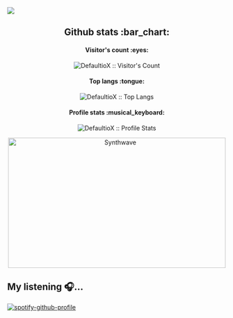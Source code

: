 <img src="https://github.com/DefaultioX/svg.svg/blob/master/svg.svg"/>

<h2 align="center">Github stats :bar_chart:</h2>

<h4 align="center">Visitor's count :eyes:</h4>

<p align="center"><img src="https://profile-counter.glitch.me/{DefaultioX}/count.svg" alt="DefaultioX :: Visitor's Count" /></p>

<h4 align="center">Top langs :tongue:</h4>

<p align="center"><img src="https://github-readme-stats.vercel.app/api/top-langs/?username=DefaultioX&langs_count=10&theme=tokyonight&layout=compact" alt="DefaultioX :: Top Langs" /></p>

<h4 align="center">Profile stats :musical_keyboard:</h4>

<p align="center"><img src="https://github-readme-stats.vercel.app/api?username=DefaultioX&show_icons=true&theme=synthwave" alt="DefaultioX :: Profile Stats" /></p>

<p align="center"><img src="https://thumbs.gfycat.com/GoodnaturedFondGaur-size_restricted.gif" alt="Synthwave" height="300" width="500"></p>

## My listening 🎧...
[![spotify-github-profile](https://spotify-github-profile.vercel.app/api/view?uid=xm2n2ormqoxaxgex7fgw6pdzt&cover_image=true&theme=default)](https://github.com/kittinan/spotify-github-profile)

<!--
**DefaultioX/DefaultioX** is a ✨ _special_ ✨ repository because its `README.md` (this file) appears on your GitHub profile.

Here are some ideas to get you started:

- 🔭 I’m currently working on ...
- 🌱 I’m currently learning ...
- 👯 I’m looking to collaborate on ...
- 🤔 I’m looking for help with ...
- 💬 Ask me about ...
- 📫 How to reach me: ...
- 😄 Pronouns: ...
- ⚡ Fun fact: ...
-->
